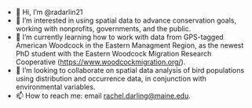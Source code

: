 - 👋 Hi, I’m @radarlin21
- 👀 I’m interested in using spatial data to advance conservation goals, working with nonprofits, governments, and the public.
- 🌱 I’m currently learning how to work with data from GPS-tagged American Woodcock in the Eastern Managment Region, as the newest PhD student with the Eastern Woodcock Migration Research Cooperative (https://www.woodcockmigration.org/).
- 💞️ I’m looking to collaborate on spatial data analysis of bird populations using distribution and occurrence data, in conjunction with environmental variables. 
- 📫 How to reach me: email rachel.darling@maine.edu.

<!---
radarlin21/radarlin21 is a ✨ special ✨ repository because its `README.md` (this file) appears on your GitHub profile.
You can click the Preview link to take a look at your changes.
--->
